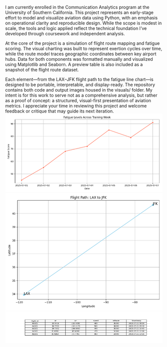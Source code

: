 I am currently enrolled in the Communication Analytics program at the University of Southern California. This project represents an early-stage effort to model and visualize aviation data using Python, with an emphasis on operational clarity and reproducible design. While the scope is modest in scale, the tools and logic applied reflect the technical foundation I’ve developed through coursework and independent analysis.

At the core of the project is a simulation of flight route mapping and fatigue scoring. The visual charting was built to represent exertion cycles over time, while the route model traces geographic coordinates between key airport hubs. Data for both components was formatted manually and visualized using Matplotlib and Seaborn. A preview table is also included as a snapshot of the flight route dataset.

Each element—from the LAX–JFK flight path to the fatigue line chart—is designed to be portable, interpretable, and display-ready. The repository contains both code and output images housed in the visuals/ folder. My intent is for this work to serve not as a comprehensive analysis, but rather as a proof of concept: a structured, visual-first presentation of aviation metrics.
I appreciate your time in reviewing this project and welcome feedback or critique that may guide its next iteration.
![Fatigue Chart](visuals/fatigue_chart.png)  
![Flight Path Map](visuals/lax_jfk_route_map.png)  
![Route Table Preview](visuals/route_table_preview.png)
